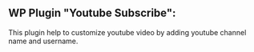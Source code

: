 ## WP Plugin "Youtube Subscribe":

This plugin help to customize youtube video by adding youtube channel name and username.
